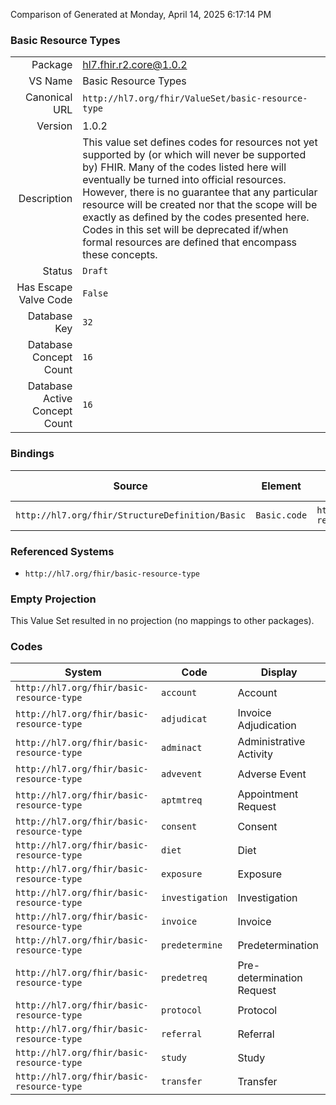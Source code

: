 Comparison of 
Generated at Monday, April 14, 2025 6:17:14 PM

### Basic Resource Types

|      |     |
| ---: | --- |
| Package | hl7.fhir.r2.core@1.0.2 |
| VS Name | Basic Resource Types |
| Canonical URL | `http://hl7.org/fhir/ValueSet/basic-resource-type` |
| Version | 1.0.2 |
| Description | This value set defines codes for resources not yet supported by (or which will never be supported by) FHIR.  Many of the codes listed here will eventually be turned into official resources.  However, there is no guarantee that any particular resource will be created nor that the scope will be exactly as defined by the codes presented here.  Codes in this set will be deprecated if/when formal resources are defined that encompass these concepts. |
| Status | `Draft` |
| Has Escape Valve Code | `False` |
| Database Key | `32` |
| Database Concept Count | `16` |
| Database Active Concept Count | `16` |
### Bindings

| Source | Element | Binding | Strength | Element Short |
| ------ | ------- | ------- | -------- | ------------- |
| `http://hl7.org/fhir/StructureDefinition/Basic` | `Basic.code` | `http://hl7.org/fhir/ValueSet/basic-resource-type` | `Example` | Kind of Resource |

### Referenced Systems

* `http://hl7.org/fhir/basic-resource-type`
### Empty Projection

This Value Set resulted in no projection (no mappings to other packages).

### Codes

| System | Code | Display |
| ------ | ---- | ------- |
| `http://hl7.org/fhir/basic-resource-type` | `account` | Account |
| `http://hl7.org/fhir/basic-resource-type` | `adjudicat` | Invoice Adjudication |
| `http://hl7.org/fhir/basic-resource-type` | `adminact` | Administrative Activity |
| `http://hl7.org/fhir/basic-resource-type` | `advevent` | Adverse Event |
| `http://hl7.org/fhir/basic-resource-type` | `aptmtreq` | Appointment Request |
| `http://hl7.org/fhir/basic-resource-type` | `consent` | Consent |
| `http://hl7.org/fhir/basic-resource-type` | `diet` | Diet |
| `http://hl7.org/fhir/basic-resource-type` | `exposure` | Exposure |
| `http://hl7.org/fhir/basic-resource-type` | `investigation` | Investigation |
| `http://hl7.org/fhir/basic-resource-type` | `invoice` | Invoice |
| `http://hl7.org/fhir/basic-resource-type` | `predetermine` | Predetermination |
| `http://hl7.org/fhir/basic-resource-type` | `predetreq` | Pre-determination Request |
| `http://hl7.org/fhir/basic-resource-type` | `protocol` | Protocol |
| `http://hl7.org/fhir/basic-resource-type` | `referral` | Referral |
| `http://hl7.org/fhir/basic-resource-type` | `study` | Study |
| `http://hl7.org/fhir/basic-resource-type` | `transfer` | Transfer |
